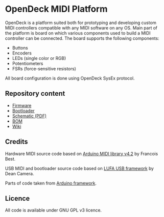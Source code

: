 # OpenDeck MIDI Platform

OpenDeck is a platform suited both for prototyping and developing custom MIDI controllers compatible with any MIDI software on any OS. Main part of the platform is board on which various components used to build a MIDI controller can be connected. The board supports the following components:

* Buttons
* Encoders
* LEDs (single color or RGB)
* Potentiometers
* FSRs (force-sensitive resistors)

All board configuration is done using OpenDeck SysEx protocol.

## Repository content

* [Firmware](https://github.com/paradajz/OpenDeck/tree/master/src/Firmware)
* [Bootloader](https://github.com/paradajz/OpenDeck/tree/master/src/Bootloader)
* [Schematic (PDF)](https://github.com/paradajz/OpenDeck/blob/master/bin/sch/OpenDeck-r1.1.0.pdf)
* [BOM](https://github.com/paradajz/OpenDeck/blob/master/bin/sch/OpenDeck-r1.1.0-bom.csv)
* [Wiki](https://github.com/paradajz/OpenDeck/wiki)

## Credits

Hardware MIDI source code based on [Arduino MIDI library v4.2](https://github.com/FortySevenEffects/arduino_midi_library/releases/tag/4.2) by Francois Best.

USB MIDI and bootloader source code based on [LUFA USB framework](http://www.fourwalledcubicle.com/LUFA.php) by Dean Camera.

Parts of code taken from [Arduino framework](https://github.com/arduino/Arduino).

## Licence

All code is available under GNU GPL v3 licence.